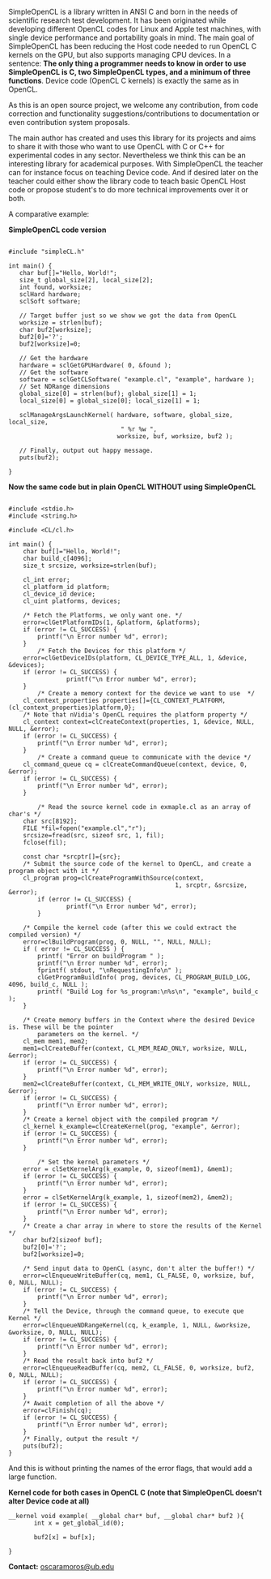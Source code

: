 SimpleOpenCL is a library written in ANSI C and born in the needs of scientific research test development. It has been originated while developing different OpenCL codes for Linux and Apple test machines, with single device performance and portability goals in mind. The main goal of SimpleOpenCL has been reducing the Host code needed to run OpenCL C kernels on the GPU, but also supports managing CPU devices. In a sentence: **The only thing a programmer needs to know in order to use SimpleOpenCL is C, two SimpleOpenCL types, and a minimum of three functions**. Device code (OpenCL C kernels) is exactly the same as in OpenCL.

As this is an open source project, we welcome any contribution, from code correction and functionality suggestions/contributions to documentation or even contribution system proposals.

The main author has created and uses this library for its projects and aims to share it with those who want to use OpenCL with C or C++ for experimental codes in any sector. Nevertheless we think this can be an interesting library for academical purposes. With SimpleOpenCL the teacher can for instance focus on teaching Device code. And if desired later on the teacher could either show the library code to teach basic OpenCL Host code or propose student's to do more technical improvements over it or both.

A comparative example:

**SimpleOpenCL code version**

```

#include "simpleCL.h"

int main() {
   char buf[]="Hello, World!";
   size_t global_size[2], local_size[2];
   int found, worksize;
   sclHard hardware;
   sclSoft software;

   // Target buffer just so we show we got the data from OpenCL
   worksize = strlen(buf);
   char buf2[worksize];
   buf2[0]='?';
   buf2[worksize]=0;
    
   // Get the hardware
   hardware = sclGetGPUHardware( 0, &found );
   // Get the software
   software = sclGetCLSoftware( "example.cl", "example", hardware );
   // Set NDRange dimensions
   global_size[0] = strlen(buf); global_size[1] = 1;
   local_size[0] = global_size[0]; local_size[1] = 1;
    
   sclManageArgsLaunchKernel( hardware, software, global_size, local_size,
                               " %r %w ",
                              worksize, buf, worksize, buf2 );
    
   // Finally, output out happy message.
   puts(buf2);

}
```

**Now the same code but in plain OpenCL WITHOUT using SimpleOpenCL**

```

#include <stdio.h>
#include <string.h>

#include <CL/cl.h>

int main() {
	char buf[]="Hello, World!";
	char build_c[4096];
	size_t srcsize, worksize=strlen(buf);
	
	cl_int error;
	cl_platform_id platform;
	cl_device_id device;
	cl_uint platforms, devices;
    
	/* Fetch the Platforms, we only want one. */
	error=clGetPlatformIDs(1, &platform, &platforms);
	if (error != CL_SUCCESS) {
		printf("\n Error number %d", error);
	}
        /* Fetch the Devices for this platform */
	error=clGetDeviceIDs(platform, CL_DEVICE_TYPE_ALL, 1, &device, &devices);
	if (error != CL_SUCCESS) {  
                printf("\n Error number %d", error);
	}
        /* Create a memory context for the device we want to use  */
	cl_context_properties properties[]={CL_CONTEXT_PLATFORM, (cl_context_properties)platform,0};
	/* Note that nVidia's OpenCL requires the platform property */
	cl_context context=clCreateContext(properties, 1, &device, NULL, NULL, &error);
	if (error != CL_SUCCESS) {
		printf("\n Error number %d", error);
	}
        /* Create a command queue to communicate with the device */
	cl_command_queue cq = clCreateCommandQueue(context, device, 0, &error);
	if (error != CL_SUCCESS) {
		printf("\n Error number %d", error);
	}
	
        /* Read the source kernel code in exmaple.cl as an array of char's */
	char src[8192];
	FILE *fil=fopen("example.cl","r");
	srcsize=fread(src, sizeof src, 1, fil);
	fclose(fil);
    
	const char *srcptr[]={src};
	/* Submit the source code of the kernel to OpenCL, and create a program object with it */
	cl_program prog=clCreateProgramWithSource(context,
                                              1, srcptr, &srcsize, &error);
        if (error != CL_SUCCESS) {
                printf("\n Error number %d", error);
        }

	/* Compile the kernel code (after this we could extract the compiled version) */
	error=clBuildProgram(prog, 0, NULL, "", NULL, NULL);
	if ( error != CL_SUCCESS ) {
		printf( "Error on buildProgram " );
		printf("\n Error number %d", error);
		fprintf( stdout, "\nRequestingInfo\n" );
		clGetProgramBuildInfo( prog, devices, CL_PROGRAM_BUILD_LOG, 4096, build_c, NULL );
		printf( "Build Log for %s_program:\n%s\n", "example", build_c );
	}
    
	/* Create memory buffers in the Context where the desired Device is. These will be the pointer 
        parameters on the kernel. */
	cl_mem mem1, mem2;
	mem1=clCreateBuffer(context, CL_MEM_READ_ONLY, worksize, NULL, &error);
	if (error != CL_SUCCESS) {
		printf("\n Error number %d", error);
	}
	mem2=clCreateBuffer(context, CL_MEM_WRITE_ONLY, worksize, NULL, &error);
	if (error != CL_SUCCESS) {
		printf("\n Error number %d", error);
	}
	/* Create a kernel object with the compiled program */
	cl_kernel k_example=clCreateKernel(prog, "example", &error);
	if (error != CL_SUCCESS) {
		printf("\n Error number %d", error);
	}

        /* Set the kernel parameters */
	error = clSetKernelArg(k_example, 0, sizeof(mem1), &mem1);
	if (error != CL_SUCCESS) {
		printf("\n Error number %d", error);
	}
	error = clSetKernelArg(k_example, 1, sizeof(mem2), &mem2);
	if (error != CL_SUCCESS) {
		printf("\n Error number %d", error);
	}
	/* Create a char array in where to store the results of the Kernel */
	char buf2[sizeof buf];
	buf2[0]='?';
	buf2[worksize]=0;
    
	/* Send input data to OpenCL (async, don't alter the buffer!) */
	error=clEnqueueWriteBuffer(cq, mem1, CL_FALSE, 0, worksize, buf, 0, NULL, NULL);
	if (error != CL_SUCCESS) {
		printf("\n Error number %d", error);
	}
	/* Tell the Device, through the command queue, to execute que Kernel */
	error=clEnqueueNDRangeKernel(cq, k_example, 1, NULL, &worksize, &worksize, 0, NULL, NULL);
	if (error != CL_SUCCESS) {
		printf("\n Error number %d", error);
	}
	/* Read the result back into buf2 */
	error=clEnqueueReadBuffer(cq, mem2, CL_FALSE, 0, worksize, buf2, 0, NULL, NULL);
	if (error != CL_SUCCESS) {
		printf("\n Error number %d", error);
	}
	/* Await completion of all the above */
	error=clFinish(cq);
	if (error != CL_SUCCESS) {
		printf("\n Error number %d", error);
	}
	/* Finally, output the result */
	puts(buf2);
}
```

And this is without printing the names of the error flags, that would add a large function.

**Kernel code for both cases in OpenCL C (note that SimpleOpenCL doesn't alter Device code at all)**

```
__kernel void example( __global char* buf, __global char* buf2 ){
       int x = get_global_id(0);

       buf2[x] = buf[x];

}
```

**Contact:** oscaramoros@ub.edu
